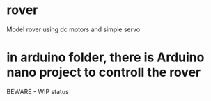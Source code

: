 # rover
Model rover using dc motors and simple servo

# in arduino folder, there is Arduino nano project to controll the rover

BEWARE - WIP status
